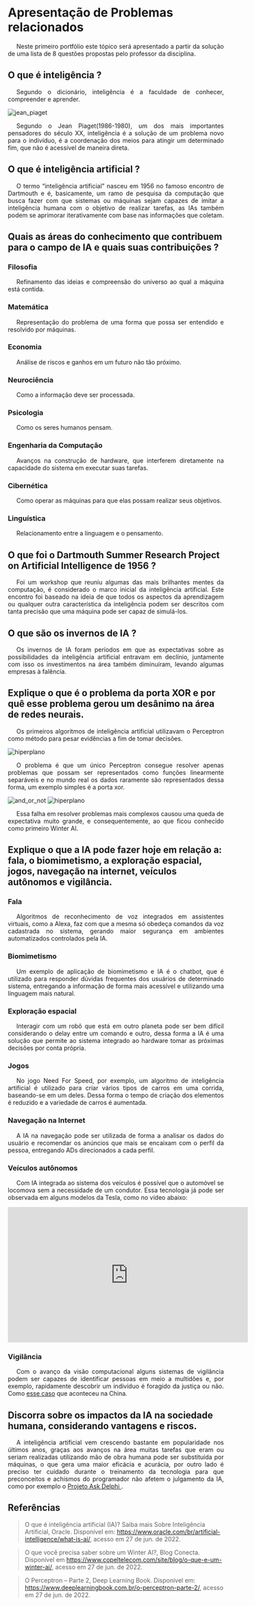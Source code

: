# Apresentação de Problemas relacionados

<p style="text-indent: 20px; text-align: justify">
Neste primeiro portfólio este tópico será apresentado a partir da solução de uma lista de 8 questões propostas pelo professor da disciplina.
</p>

## O que é inteligência ?

<p style="text-indent: 20px; text-align: justify">
Segundo o dicionário, inteligência é a faculdade de conhecer, compreender e aprender.
</p>

![jean_piaget](../assets/portfolio_01/jean_piaget.jpg)

<p style="text-indent: 20px; text-align: justify">
Segundo o Jean Piaget(1986-1980), um dos mais importantes pensadores do século XX, inteligência é a solução de um problema novo para o indivíduo, é a coordenação dos meios para atingir um determinado fim, que não é acessível de maneira direta.
</p>

## O que é inteligência artificial ?

<p style="text-indent: 20px; text-align: justify">
O termo “inteligência artificial” nasceu em 1956 no famoso encontro de Dartmouth e é, basicamente, um ramo de pesquisa da computação que busca fazer com que sistemas ou máquinas sejam capazes de imitar a inteligência humana com o objetivo de realizar tarefas, as IAs também podem se aprimorar iterativamente com base nas informações que coletam.
</p>

## Quais as áreas do conhecimento que contribuem para o campo de IA e quais suas contribuições ?

### Filosofia

<p style="text-indent: 20px; text-align: justify">
Refinamento das ideias e compreensão do universo ao qual a máquina está contida.
</p>

### Matemática

<p style="text-indent: 20px; text-align: justify">
Representação do problema de uma forma que possa ser entendido e resolvido por máquinas.
</p>

### Economia

<p style="text-indent: 20px; text-align: justify">
Análise de riscos e ganhos em um futuro não tão próximo.
</p>

### Neurociência

<p style="text-indent: 20px; text-align: justify">
Como a informação deve ser processada.
</p>

### Psicologia

<p style="text-indent: 20px; text-align: justify">
Como os seres humanos pensam.
</p>

### Engenharia da Computação

<p style="text-indent: 20px; text-align: justify">
Avanços na construção de hardware, que interferem diretamente na capacidade do sistema em executar suas tarefas.
</p>

### Cibernética

<p style="text-indent: 20px; text-align: justify">
Como operar as máquinas para que elas possam realizar seus objetivos.
</p>

### Linguística

<p style="text-indent: 20px; text-align: justify">
Relacionamento entre a linguagem e o pensamento.
</p>

## O que foi o Dartmouth Summer Research Project on Artificial Intelligence de 1956 ?

<p style="text-indent: 20px; text-align: justify">
Foi um workshop que reuniu algumas das mais brilhantes mentes da computação, é considerado o marco inicial da inteligência artificial. Este encontro foi baseado na ideia de que todos os aspectos da aprendizagem ou qualquer outra característica da inteligência podem ser descritos com tanta precisão que uma máquina pode ser capaz de simulá-los.
</p>

## O que são os invernos de IA ?

<p style="text-indent: 20px; text-align: justify">
Os invernos de IA foram períodos em que as expectativas sobre as possibilidades da inteligência artificial entravam em declínio, juntamente com isso os investimentos na área também diminuíram, levando algumas empresas à falência.
</p>

## Explique o que é o problema da porta XOR e por quê esse problema gerou um desânimo na área de redes neurais.

<p style="text-indent: 20px; text-align: justify">
Os primeiros algoritmos de inteligência artificial utilizavam o Perceptron como método para pesar evidências a fim de tomar decisões.
</p>

![hiperplano](../assets/portfolio_01/hiperplano.png)

<p style="text-indent: 20px; text-align: justify">
O problema é que um único Perceptron consegue resolver apenas problemas que possam ser representados como funções linearmente separáveis e no mundo real os dados raramente são representados dessa forma, um exemplo simples é a porta xor.
</p>

![and_or_not](../assets/portfolio_01/and_or_not.png)
![hiperplano](../assets/portfolio_01/xor.png)

<p style="text-indent: 20px; text-align: justify">
Essa falha em resolver problemas mais complexos causou uma queda de expectativa muito grande, e consequentemente, ao que ficou conhecido como primeiro Winter AI. 
</p>

## Explique o que a IA pode fazer hoje em relação a: fala, o biomimetismo, a exploração espacial, jogos, navegação na internet, veículos autônomos e vigilância.

### Fala

<p style="text-indent: 20px; text-align: justify">
Algoritmos de reconhecimento de voz integrados em assistentes virtuais, como a Alexa, faz com que a mesma só obedeça comandos da voz cadastrada no sistema, gerando maior segurança em ambientes automatizados controlados pela IA.
</p>

### Biomimetismo

<p style="text-indent: 20px; text-align: justify">
Um exemplo de aplicação de biomimetismo e IA é o chatbot, que é utilizado para responder dúvidas frequentes dos usuários de determinado sistema, entregando a informação de forma mais acessível e utilizando uma linguagem mais natural.
</p>

### Exploração espacial

<p style="text-indent: 20px; text-align: justify">
Interagir com um robô que está em outro planeta pode ser bem difícil considerando o delay entre um comando e outro, dessa forma a IA é uma solução que permite ao sistema integrado ao hardware tomar as próximas decisões por conta própria.
</p>

### Jogos

<p style="text-indent: 20px; text-align: justify">
No jogo Need For Speed, por exemplo, um algoritmo de inteligência artificial é utilizado para criar vários tipos de carros em uma corrida, baseando-se em um deles. Dessa forma o  tempo de criação dos elementos é reduzido e a variedade de carros é aumentada.
</p>

### Navegação na Internet

<p style="text-indent: 20px; text-align: justify">
A IA na navegação pode ser utilizada de forma a analisar os dados do usuário e recomendar os anúncios que mais se encaixam com o perfil da pessoa, entregando ADs direcionados a cada perfil.
</p>

### Veículos autônomos

<p style="text-indent: 20px; text-align: justify">
Com IA integrada ao sistema dos veículos é possível que o automóvel se locomova sem a necessidade de um condutor. Essa tecnologia já pode ser observada em alguns modelos da Tesla, como no vídeo abaixo:
</p>

<iframe width="560" height="315" aling="center" src="https://www.youtube.com/embed/fmDdxzI69Uk" title="YouTube video player" frameborder="0" allow="accelerometer; autoplay; clipboard-write; encrypted-media; gyroscope; picture-in-picture" allowfullscreen></iframe>

### Vigilância

<p style="text-indent: 20px; text-align: justify">
Com o avanço da visão computacional alguns sistemas de vigilância podem ser capazes de identificar pessoas em meio a multidões e, por exemplo, rapidamente descobrir um indivíduo é foragido da justiça ou não. Como <a href="https://g1.globo.com/mundo/noticia/homem-e-reconhecido-e-preso-em-meio-a-publico-de-60-mil-em-show-na-china.ghtml" target="blank">esse caso</a> que aconteceu na China.
</p>

## Discorra sobre os impactos da IA na sociedade humana, considerando vantagens e riscos.

<p style="text-indent: 20px; text-align: justify">
A inteligência artificial vem crescendo bastante em popularidade nos últimos anos, graças aos avanços na área muitas tarefas que eram ou seriam realizadas utilizando mão de obra humana pode ser substituída por máquinas, o que gera uma maior eficácia e acurácia, por outro lado é preciso ter cuidado durante o treinamento da tecnologia para que preconceitos e achismos do programador não afetem o julgamento da IA, como por exemplo o <a href="https://canaltech.com.br/inteligencia-artificial/ia-projetada-para-dar-conselhos-eticos-se-mostra-um-bot-racista-e-preconceituoso-200007/" target="blank"> Projeto Ask Delphi </a>.
</p>

## Referências

> O que é inteligência artificial (IA)? Saiba mais Sobre Inteligência Artificial, Oracle. Disponível em: https://www.oracle.com/br/artificial-intelligence/what-is-ai/, acesso em 27 de jun. de 2022.

> O que você precisa saber sobre um Winter AI?, Blog Conecta. Disponível em https://www.copeltelecom.com/site/blog/o-que-e-um-winter-ai/, acesso em 27 de jun. de 2022.

> O Perceptron – Parte 2, Deep Learning Book. Disponível em: https://www.deeplearningbook.com.br/o-perceptron-parte-2/, acesso em 27 de jun. de 2022.
